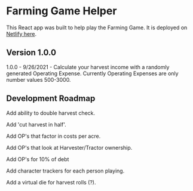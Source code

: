 # Farming Game Helper

This React app was built to help play the Farming Game. It is deployed on [Netlify here](https://farming-game-helper.netlify.app/).

## Version 1.0.0

1.0.0 - 9/26/2021 - Calculate your harvest income with a randomly generated Operating Expense. Currently Operating Expenses are only number values 500-3000.

## Development Roadmap

Add ability to double harvest check.

Add 'cut harvest in half'.

Add OP's that factor in costs per acre.

Add OP's that look at Harvester/Tractor ownership.

Add OP's for 10% of debt

Add character trackers for each person playing.

Add a virtual die for harvest rolls (?).
